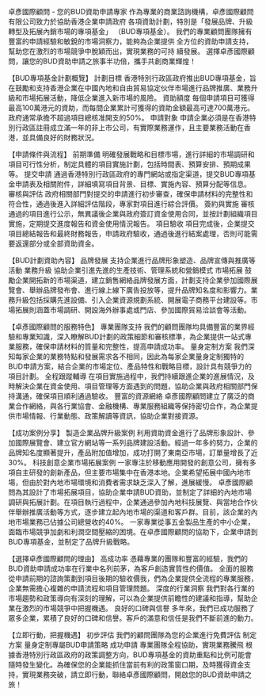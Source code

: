 卓彥國際顧問 - 您的BUD資助申請專家
作為專業的商業諮詢機構，卓彥國際顧問有限公司致力於協助香港企業申請政府
各項資助計劃，特別是「發展品牌、升級轉型及拓展內銷市場的專項基金」
（BUD專項基金）。
我們的專業顧問團隊擁有豐富的申請經驗和敏銳的市場洞察力，能夠為企業提供
全方位的資助申請支持，幫助您在激烈的市場競爭中脫穎而出，實現業務的可持
續發展。
選擇卓彥國際顧問，讓您的BUD資助申請之旅事半功倍，攜手共創商業輝煌！

【BUD專項基金計劃概覽】
計劃目標
香港特別行政區政府推出BUD專項基金，旨在鼓勵和支持香港企業在中國內地和自由貿易協定伙伴市場進行品牌推廣、業務升級和市場拓展活動，降低企業進入新市場的風險。
資助額度
每個申請項目可獲得最高100萬港元的資助，而每間企業累計可獲得的資助金額最高可達700萬港元。政府通常承擔不超過項目總核准開支的50%。
申請對象
申請企業必須是在香港特別行政區註冊成立滿一年的非上市公司，有實際業務運作，且主要業務活動在香港，並具備良好的財務狀況。

【申請條件與流程】
前期準備
明確發展戰略和目標市場，進行詳細的市場調研和項目可行性分析，制定具體的項目實施計劃，包括時間表、預算安排、預期成果等。
提交申請
通過香港特別行政區政府的專門網站或指定渠道，提交BUD專項基金申請表及相關附件，詳細填寫項目背景、目標、實施內容、預算分配等信息。
審核與評估
政府相關部門對提交的申請進行初步審查，確保申請材料的完整性和符合性，通過後進入詳細評估階段，專家對項目進行綜合評價。
簽約與實施
審核通過的項目進行公示，無異議後企業與政府簽訂資金使用合同，並按計劃組織項目實施，定期提交進度報告和資金使用情況報告。
項目驗收
項目完成後，企業提交項目總結報告和最終財務報告，申請政府驗收，通過後進行結案處理，否則可能需要返還部分或全部資助資金。

【BUD計劃資助內容】
品牌發展
支持企業進行品牌形象塑造、品牌宣傳與推廣等活動
業務升級
協助企業引進先進的生產技術、管理系統和營銷模式
市場拓展
鼓勵企業開拓新的市場渠道，建立銷售網絡品牌發展方面，計劃支持企業參加國際展覽會、舉辦品牌發布會、進行線上線下廣告投放等，提升品牌知名度和影響力。業務升級包括採購先進設備、引入企業資源規劃系統、開展電子商務平台建設等。市場拓展則涵蓋市場調研、開設海外辦事處或門店、參加國際貿易洽談會等活動。

【卓彥國際顧問的服務特色】
專業團隊支持
我們的顧問團隊均具備豐富的業界經驗和專業知識，深入瞭解BUD計劃的政策細節和審核標準，為企業提供一站式專業服務，確保申請材料的質量和完整性，提高申請成功率。
量身定制方案
我們深知每家企業的業務特點和發展需求各不相同，因此為每家企業量身定制獨特的BUD申請方案，結合企業的市場定位、產品特性和戰略目標，設計具有競爭力的項目計劃。
全程跟蹤輔導
在項目實施過程中，我們持續跟進企業的進展情況，及時解決企業在資金使用、項目管理等方面遇到的問題，協助企業與政府相關部門保持溝通，確保項目順利通過驗收。
豐富的資源網絡
卓彥國際顧問建立了廣泛的商業合作網絡，與各行業協會、金融機構、專業服務組織等保持密切合作，為企業提供市場情報、行業動態、政策解讀等資訊，協助企業對接資源。

【成功案例分享】
製造企業品牌升級案例
利用資助資金進行了品牌形象設計、參加國際展覽會、建立官方網站等一系列品牌建設活動。經過一年多的努力，企業的品牌知名度顯著提升，產品附加值增加，成功打開了東南亞市場，訂單量增長了近30%。
科技創意企業市場拓展案例
一家專注於移動應用開發的創意公司，擁有多項自主研發的創新產品，但主要市場集中在香港本地。企業希望拓展中國內地市場，但由於對內地市場環境和消費者需求缺乏深入了解，進展緩慢。
卓彥國際顧問為其設計了市場拓展項目，協助企業申請BUD資助，並制定了詳細的內地市場調研與拓展計劃。在項目執行過程中，企業通過參加內地科技展覽、與當地合作伙伴舉辦推廣活動等方式，逐步建立起內地市場的渠道和客戶群。目前，該企業的內地市場業務已佔據公司總營收的40%。
一家專業從事五金製品生產的中小企業，面臨市場競爭加劇和利潤空間壓縮的困境。在卓彥國際顧問的協助下，企業申請到BUD專項基金，並制定了品牌升級戰略。

【選擇卓彥國際顧問的理由】
高成功率
憑藉專業的團隊和豐富的經驗，我們的BUD資助申請成功率在行業中名列前茅，為客戶創造實質性的價值。
全面的服務
從申請前期的諮詢策劃到項目後期的驗收價我，們為企業提供全流程的專業服務，企業無需擔心複雜的申請流程和項目管理問題。
深度的行業洞察
我們對各行業的市場趨勢和政策導向有深刻的理解，可以為企業提供前瞻性的建議和指導，幫助企業在激烈的市場競爭中把握機遇。
良好的口碑與信譽
多年來，我們已成功服務了眾多企業，累積了良好的口碑和信譽。客戶的滿意和信任是我們不斷前進的動力。

【立即行動，把握機遇】
初步評估
我們的顧問團隊為您的企業進行免費評估
制定方案
量身定制專屬BUD申請策略
成功申請
專業團隊全程協助，實現業務騰飛
根據香港特別⾏政區政府的政策調整⽅向，BUD專項基⾦的資助重點和⽐例可能會隨時發⽣變化。為確保您的企業能抓住當前有利的政策窗⼝期，及時獲得資⾦⽀持，實現業務突破，請⽴即⾏動，聯絡卓彥國際顧問，開啟您的BUD資助申請之旅！